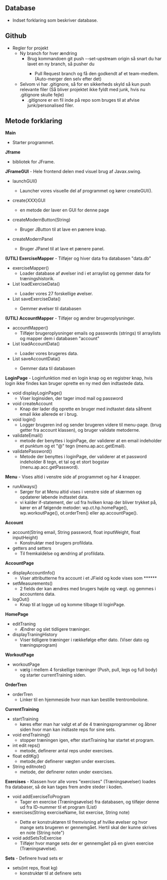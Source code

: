 ## Database 
* Indset forklaring som beskriver database. 

## Github
* Regler for projekt
  * Ny branch for hver ændring
    * Brug kommandoen  git push --set-upstream origin <branchname> så snart du har lavet en ny branch, så pusher du
      * Pull Request branch og få den godkendt af et team-medlem. (Auto-merger den selv efter det)
  * Selvom vi har .gitignore, så for en sikkerheds skyld så kun push relevante filer (Så bliver projektet ikke fyldt med junk, hvis nu .gitignore skulle fejle)
    * .gitignore er en fil inde på repo som bruges til at afvise junk/personalised filer.



## Metode forklaring

**Main**
- Starter programmet. 

**Jframe**
- bibliotek for JFrame. 

**JFrameGUI** - 
Hele frontend delen med visuel brug af Javax.swing. 
- launchGUI() 
  - Launcher vores visuelle del af programmet og kører createGUI(). 

- create(XXX)GUI
  - en metode der laver en GUI for denne page

- createModernButton(String) 
  - Bruger JButton til at lave en pænere knap. 
- createModernPanel
  - Bruger JPanel til at lave et pænere panel. 

**(UTIL) ExerciseMapper** - Tilføjer og hiver data fra databasen "data.db"
- exerciseMapper()
  -  Loader database af øvelser ind i et arraylist og gemmer data for træningshistorik. 
- List<exercises> loadExerciseData()
  - Loader vores 27 forskellige øvelser. 
- List<exercise> saveExerciseData()
  - Gemmer øvelser til databasen

**(UTIL) AccountMapper** - Tilføjer og ændrer brugeroplysninger. 
- accountMapper()
  - Tilføjer brugeroplysninger emails og passwords (strings) til arraylists og mapper dem i databasen "account"
- List<account> loadAccountData()
  - Loader vores brugeres data.
- List<account> saveAccountData()
  - Gemmer data til databasen

**LoginPage** - Loginfunktion med en login knap og en registrer knap, hvis login ikke findes kan bruger oprette en ny med den indtastede data. 

- void displayLoginPage()
  - Viser loginsiden, der tager imod mail og password
- void createAccount
  - Knap der lader dig oprette en bruger med indtastet data såfremt email ikke allerede er i brug. 
- void login()
  - Logger brugeren ind og sender brugeren videre til menu-page. (brug getter fra account klassen), og bruger validate metoderne.
- validateEmail()
  - metode der benyttes i loginPage, der validerer at en email indeholder et punktum og et "@" tegn (menu.ap.acc.getEmail).
- validatePassword()
  - Metode der benyttes i loginPage, der validerer at et password indeholder 8 tegn, et tal og et stort bogstav (menu.ap.acc.getPassword).

**Menu** - Vises altid i venstre side af programmet og har 4 knapper.
- runAlways()
  - Sørger for at Menu altid vises i venstre side af skærmen og opdaterer løbende indtastet data.
  - vi kalder if-statement, der ud fra hvilken knap der bliver trykket på, kører en af følgende metoder: wp.ct.hp.homePage(), wp.workoutPage(), ot.orderTren() eller ap.accountPage(). 
  
**Account**
- account(String email, String password, float inputWeight, float inputHeight)
  - Konstruktør med brugers profildata. 
- getters and setters
  - Til fremkaldelse og ændring af profildata. 

**AccountPage**
- displayAccountInfo()
  - Viser attributterne fra account i et JField og kode vises som ******
- setMeasurements()
  - 2 fields der kan ændres med brugers højde og vægt. og gemmes i accountens data.
- logOut()
  - Knap til at logge ud og komme tilbage til loginPage.

**HomePage**
- editTraning
  - Ændrer og slet tidligere træninger. 
- displayTraningHistory
  - Viser tidligere træninger i rækkefølge efter dato. (Viser dato og træningsprogram)

**WorkoutPage**
- workoutPage
  - vælg i mellem 4 forskellige træninger (Push, pull, legs og full body) og starter currentTraining siden. 

**OrderTren**
- orderTren
  - Linker til en hjemmeside hvor man kan bestille trentrombolone. 


**CurrentTraining**
- startTraining
  - køres efter man har valgt et af de 4 træningsprogrammer og åbner siden hvor man kan indtaste reps for sine sets. 
- void endTraining()
  - stopper træningen igen, efter startTraining har startet et program. 
- int edit reps()
  - metode, definerer antal reps under exercises.
- float editKg()
  - metode,der definerer vægten under exercises.
- String editnote()
  - metode, der definerer noten under exercises.

**Exercises** - Klassen hvor alle vores "exercises" (Træningsøvelser) loades fra databaser, så de kan tages frem andre steder i koden.
- void addExerciseToProgram 
  - Tager en exercise (Træningsøvelse) fra databasen, og tilføjer denne ud fra ID-nummer til et program (List)
- exercises(String exerciseName, list<sets> exercise, String note)
  - Dette er konstruktøren til fremvisning af hvilke øvelser og hvor mange sets brugeren er gennemgået. Hertil skal der kunne skrives en note (String note")
- void addSetsToExercise 
  - Tilføjer hvor mange sets der er gennemgået på en given exercise (Træningsøvelse).

**Sets** - Definere hvad sets er 
- sets(int reps, float kg)
  - konstruktør til at definere sets


